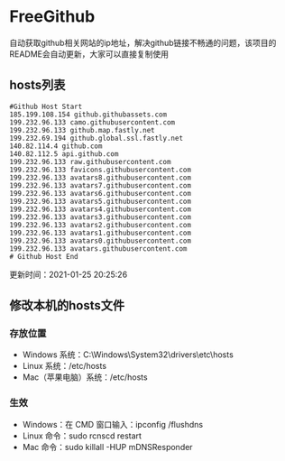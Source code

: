 # FreeGithub
自动获取github相关网站的ip地址，解决github链接不畅通的问题，该项目的README会自动更新，大家可以直接复制使用

## hosts列表
```base
#Github Host Start
185.199.108.154 github.githubassets.com
199.232.96.133 camo.githubusercontent.com
199.232.96.133 github.map.fastly.net
199.232.69.194 github.global.ssl.fastly.net
140.82.114.4 github.com
140.82.112.5 api.github.com
199.232.96.133 raw.githubusercontent.com
199.232.96.133 favicons.githubusercontent.com
199.232.96.133 avatars8.githubusercontent.com
199.232.96.133 avatars7.githubusercontent.com
199.232.96.133 avatars6.githubusercontent.com
199.232.96.133 avatars5.githubusercontent.com
199.232.96.133 avatars4.githubusercontent.com
199.232.96.133 avatars3.githubusercontent.com
199.232.96.133 avatars2.githubusercontent.com
199.232.96.133 avatars1.githubusercontent.com
199.232.96.133 avatars0.githubusercontent.com
199.232.96.133 avatars.githubusercontent.com
# Github Host End
```

更新时间：2021-01-25 20:25:26

## 修改本机的hosts文件
### 存放位置
* Windows 系统：C:\Windows\System32\drivers\etc\hosts
* Linux 系统：/etc/hosts
* Mac（苹果电脑）系统：/etc/hosts

### 生效
* Windows：在 CMD 窗口输入：ipconfig /flushdns
* Linux 命令：sudo rcnscd restart
* Mac 命令：sudo killall -HUP mDNSResponder